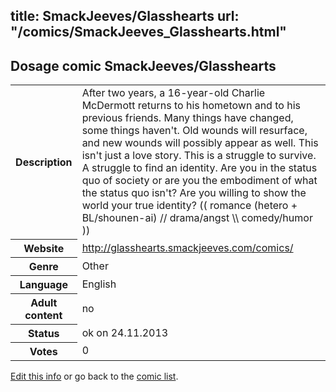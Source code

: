 title: SmackJeeves/Glasshearts
url: "/comics/SmackJeeves_Glasshearts.html"
---
Dosage comic SmackJeeves/Glasshearts
-----------------------------------------

<p id="msg"></p>
<script type="text/javascript">
if (window.location.search === '?edit_info_mail=sent_ok') {
  var elem = document.getElementById("msg");
  elem.innerHTML = 'Edited information sucessfully sent for review, which is usually done daily. Thanks!';
  elem.className = 'ok';
}
</script>
<table class="comicinfo">
<tr>
<th>Description</th><td>After two years, a 16-year-old Charlie McDermott returns to his hometown and to his previous friends. Many things have changed, some things haven't. Old wounds will resurface, and new wounds will possibly appear as well. This isn't just a love story. This is a struggle to survive. A struggle to find an identity. Are you in the status quo of society or are you the embodiment of what the status quo isn't? Are you willing to show the world your true identity? (( romance (hetero + BL/shounen-ai) // drama/angst \\ comedy/humor ))</td>
</tr>
<tr>
<th>Website</th><td><a href="http://glasshearts.smackjeeves.com/comics/">http://glasshearts.smackjeeves.com/comics/</a></td>
</tr>
<tr>
<th>Genre</th><td>Other</td>
</tr>
<tr>
<th>Language</th><td>English</td>
</tr>
<tr>
<th>Adult content</th><td>no</td>
</tr>
<tr>
<th>Status</th><td>ok on 24.11.2013</td>
</tr>
<tr>
<th>Votes</th><td>0</td>
</tr>
</table>

[Edit this info](SmackJeeves_Glasshearts_edit.html) or go back to the [comic list](../comic-index.html).
